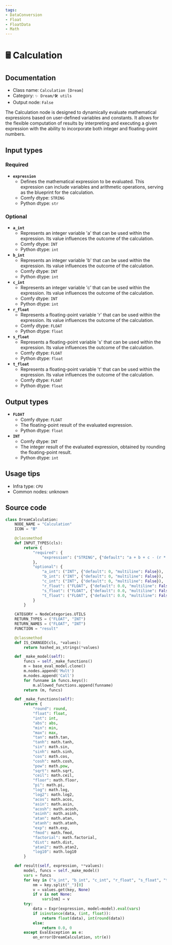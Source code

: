 ```yaml
---
tags:
- DataConversion
- Float
- FloatData
- Math
---
```


# 🖩 Calculation
## Documentation
- Class name: `Calculation [Dream]`
- Category: `✨ Dream/🛠 utils`
- Output node: `False`

The Calculation node is designed to dynamically evaluate mathematical expressions based on user-defined variables and constants. It allows for the flexible computation of results by interpreting and executing a given expression with the ability to incorporate both integer and floating-point numbers.
## Input types
### Required
- **`expression`**
    - Defines the mathematical expression to be evaluated. This expression can include variables and arithmetic operations, serving as the blueprint for the calculation.
    - Comfy dtype: `STRING`
    - Python dtype: `str`
### Optional
- **`a_int`**
    - Represents an integer variable 'a' that can be used within the expression. Its value influences the outcome of the calculation.
    - Comfy dtype: `INT`
    - Python dtype: `int`
- **`b_int`**
    - Represents an integer variable 'b' that can be used within the expression. Its value influences the outcome of the calculation.
    - Comfy dtype: `INT`
    - Python dtype: `int`
- **`c_int`**
    - Represents an integer variable 'c' that can be used within the expression. Its value influences the outcome of the calculation.
    - Comfy dtype: `INT`
    - Python dtype: `int`
- **`r_float`**
    - Represents a floating-point variable 'r' that can be used within the expression. Its value influences the outcome of the calculation.
    - Comfy dtype: `FLOAT`
    - Python dtype: `float`
- **`s_float`**
    - Represents a floating-point variable 's' that can be used within the expression. Its value influences the outcome of the calculation.
    - Comfy dtype: `FLOAT`
    - Python dtype: `float`
- **`t_float`**
    - Represents a floating-point variable 't' that can be used within the expression. Its value influences the outcome of the calculation.
    - Comfy dtype: `FLOAT`
    - Python dtype: `float`
## Output types
- **`FLOAT`**
    - Comfy dtype: `FLOAT`
    - The floating-point result of the evaluated expression.
    - Python dtype: `float`
- **`INT`**
    - Comfy dtype: `INT`
    - The integer result of the evaluated expression, obtained by rounding the floating-point result.
    - Python dtype: `int`
## Usage tips
- Infra type: `CPU`
- Common nodes: unknown


## Source code
```python
class DreamCalculation:
    NODE_NAME = "Calculation"
    ICON = "🖩"

    @classmethod
    def INPUT_TYPES(cls):
        return {
            "required": {
                "expression": ("STRING", {"default": "a + b + c - (r * s * t)", "multiline": True})
            },
            "optional": {
                "a_int": ("INT", {"default": 0, "multiline": False}),
                "b_int": ("INT", {"default": 0, "multiline": False}),
                "c_int": ("INT", {"default": 0, "multiline": False}),
                "r_float": ("FLOAT", {"default": 0.0, "multiline": False}),
                "s_float": ("FLOAT", {"default": 0.0, "multiline": False}),
                "t_float": ("FLOAT", {"default": 0.0, "multiline": False})
            }
        }

    CATEGORY = NodeCategories.UTILS
    RETURN_TYPES = ("FLOAT", "INT")
    RETURN_NAMES = ("FLOAT", "INT")
    FUNCTION = "result"

    @classmethod
    def IS_CHANGED(cls, *values):
        return hashed_as_strings(*values)

    def _make_model(self):
        funcs = self._make_functions()
        m = base_eval_model.clone()
        m.nodes.append('Mult')
        m.nodes.append('Call')
        for funname in funcs.keys():
            m.allowed_functions.append(funname)
        return (m, funcs)

    def _make_functions(self):
        return {
            "round": round,
            "float": float,
            "int": int,
            "abs": abs,
            "min": min,
            "max": max,
            "tan": math.tan,
            "tanh": math.tanh,
            "sin": math.sin,
            "sinh": math.sinh,
            "cos": math.cos,
            "cosh": math.cosh,
            "pow": math.pow,
            "sqrt": math.sqrt,
            "ceil": math.ceil,
            "floor": math.floor,
            "pi": math.pi,
            "log": math.log,
            "log2": math.log2,
            "acos": math.acos,
            "asin": math.asin,
            "acosh": math.acosh,
            "asinh": math.asinh,
            "atan": math.atan,
            "atanh": math.atanh,
            "exp": math.exp,
            "fmod": math.fmod,
            "factorial": math.factorial,
            "dist": math.dist,
            "atan2": math.atan2,
            "log10": math.log10
        }

    def result(self, expression, **values):
        model, funcs = self._make_model()
        vars = funcs
        for key in ("a_int", "b_int", "c_int", "r_float", "s_float", "t_float"):
            nm = key.split("_")[0]
            v = values.get(key, None)
            if v is not None:
                vars[nm] = v
        try:
            data = Expr(expression, model=model).eval(vars)
            if isinstance(data, (int, float)):
                return float(data), int(round(data))
            else:
                return 0.0, 0
        except EvalException as e:
            on_error(DreamCalculation, str(e))

```
